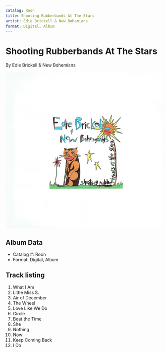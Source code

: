 ```yaml
---
catalog: Roon
title: Shooting Rubberbands At The Stars
artist: Edie Brickell & New Bohemians
format: Digital, Album
---
```


# Shooting Rubberbands At The Stars

By Edie Brickell & New Bohemians

![](../../assets/albumcovers/Edie_Brickell_and_New_Bohemians-Shooting_Rubberbands_At_The_Stars.png)

## Album Data

- Catalog #: Roon
- Format: Digital, Album


## Track listing


1. What I Am
2. Little Miss S.
3. Air of December
4. The Wheel
5. Love Like We Do
6. Circle
7. Beat the Time
8. She
9. Nothing
10. Now
11. Keep Coming Back
12. I Do


